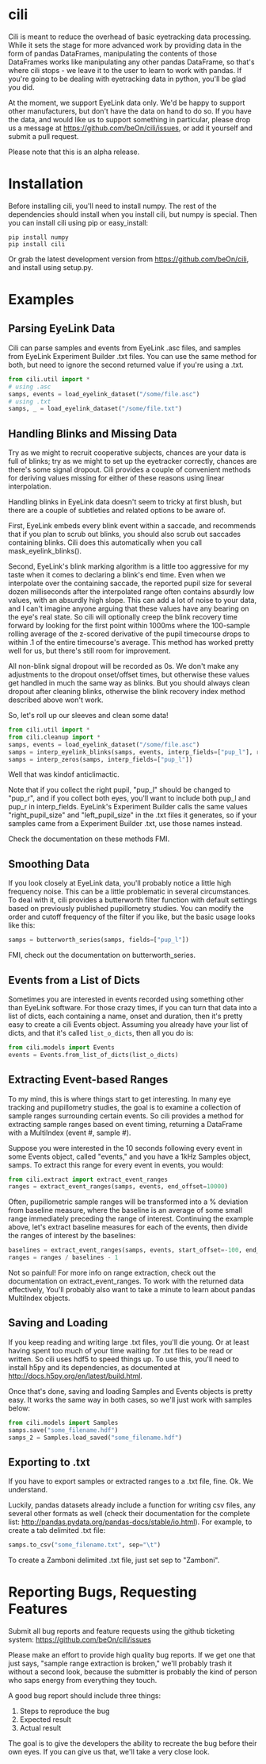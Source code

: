 cili
====

Cili is meant to reduce the overhead of basic eyetracking data processing.
While it sets the stage for more advanced work by providing data in the form
of pandas DataFrames, manipulating the contents of those DataFrames works like
manipulating any other pandas DataFrame, so that's where cili stops - we
leave it to the user to learn to work with pandas. If you're going to be
dealing  with eyetracking data in python, you'll be glad you did.

At the moment, we support EyeLink data only. We'd be happy to support other
manufacturers, but don't have the data on hand to do so. If you have the data,
and would like us to support something in particular, please drop us a message
at https://github.com/beOn/cili/issues, or add it yourself and submit a pull
request.

Please note that this is an alpha release.

Installation
============

Before installing cili, you'll need to install numpy. The rest of the
dependencies should install when you install cili, but numpy is special. Then
you can install cili using pip or easy_install:

```
pip install numpy
pip install cili
```

Or grab the latest development version from https://github.com/beOn/cili, and
install using setup.py.

Examples
========

Parsing EyeLink Data
--------------------

Cili can parse samples and events from EyeLink .asc files, and samples from
EyeLink Experiment Builder .txt files. You can use the same method for both,
but need to ignore the second returned value if you're using a .txt.

```python
from cili.util import *
# using .asc
samps, events = load_eyelink_dataset("/some/file.asc")
# using .txt
samps, _ = load_eyelink_dataset("/some/file.txt")
```

Handling Blinks and Missing Data
--------------------------------

Try as we might to recruit cooperative subjects, chances are your data is full
of blinks; try as we might to set up the eyetracker correctly, chances are
there's some signal dropout. Cili provides a couple of convenient methods for
deriving values missing for either of these reasons using linear
interpolation.

Handling blinks in EyeLink data doesn't seem to tricky at first blush, but
there are a couple of subtleties and related options to be aware of.

First, EyeLink embeds every blink event within a saccade, and recommends that
if you plan to scrub out blinks, you should also scrub out saccades containing
blinks. Cili does this automatically when you call mask_eyelink_blinks().

Second, EyeLink's blink marking algorithm is a little too aggressive for my
taste when it comes to declaring a blink's end time. Even when we interpolate
over the containing saccade, the reported pupil size for several dozen
milliseconds after the interpolated range often contains absurdly low values,
with an absurdly high slope. This can add a lot of noise to your data, and I
can't imagine anyone arguing that these values have any bearing on the eye's
real state. So cili will optionally creep the blink recovery time forward by
looking for the first point within 1000ms where the 100-sample rolling average
of the z-scored derivative of the pupil timecourse drops to within .1 of the
entire timecourse's average. This method has worked pretty well for us, but
there's still room for improvement.

All non-blink signal dropout will be recorded as 0s. We don't make any
adjustments to the dropout onset/offset times, but otherwise these values get
handled in much the same way as blinks. But you should always clean dropout
after cleaning blinks, otherwise the blink recovery index method described
above won't work.

So, let's roll up our sleeves and clean some data!

```python
from cili.util import *
from cili.cleanup import *
samps, events = load_eyelink_dataset("/some/file.asc")
samps = interp_eyelink_blinks(samps, events, interp_fields=["pup_l"], recovery_field="pup_l")
samps = interp_zeros(samps, interp_fields=["pup_l"])
```

Well that was kindof anticlimactic.

Note that if you collect the right pupil, "pup_l" should be changed to
"pup_r", and if you collect both eyes, you'll want to include both pup_l and
pup_r in interp_fields. EyeLink's Experiment Builder calls the same values
"right_pupil_size" and "left_pupil_size" in the .txt files it generates, so if
your samples came from a Experiment Builder .txt, use those names instead.

Check the documentation on these methods FMI.

Smoothing Data
--------------

If you look closely at EyeLink data, you'll probably notice a little high
frequency noise. This can be a little problematic in several circumstances. To
deal with it, cili provides a butterworth filter function with default
settings based on previously published pupillometry studies. You can modify
the order and cutoff frequency of the filter if you like, but the basic usage
looks like this:

```python
samps = butterworth_series(samps, fields=["pup_l"])
```

FMI, check out the documentation on butterworth_series.

Events from a List of Dicts
---------------------------

Sometimes you are interested in events recorded using something other than
EyeLink software. For those crazy times, if you can turn that data into a list
of dicts, each containing a name, onset and duration, then it's pretty easy to
create a cili Events object. Assuming you already have your list of dicts, and
that it's called ```list_o_dicts```, then all you do is:

```python
from cili.models import Events
events = Events.from_list_of_dicts(list_o_dicts)
```

Extracting Event-based Ranges
-----------------------------

To my mind, this is where things start to get interesting. In many eye
tracking and pupillometry studies, the goal is to examine a collection of
sample ranges surrounding certain events. So cili provides a method for
extracting sample ranges based on event timing, returning a DataFrame with a
MultiIndex (event #, sample #).

Suppose you were interested in the 10 seconds following every event in some
Events object, called "events," and you have a 1kHz Samples object, samps. To
extract this range for every event in events, you would:

```python
from cili.extract import extract_event_ranges
ranges = extract_event_ranges(samps, events, end_offset=10000)
```

Often, pupillometric sample ranges will be transformed into a % deviation from
baseline measure, where the baseline is an average of some small range
immediately preceding the range of interest. Continuing the example above,
let's extract baseline measures for each of the events, then divide the ranges
of interest by the baselines:

```python
baselines = extract_event_ranges(samps, events, start_offset=-100, end_offset=-1).mean(level=0)
ranges = ranges / baselines - 1
```

Not so painful! For more info on range extraction, check out the documentation
on extract_event_ranges. To work with the returned data effectively, You'll
probably also want to take a minute to learn about pandas MultiIndex objects.

Saving and Loading
------------------

If you keep reading and writing large .txt files, you'll die young. Or at
least having spent too much of your time waiting for .txt files to be read or
written. So cili uses hdf5 to speed things up. To use this, you'll need to
install h5py and its dependencies, as documented at
http://docs.h5py.org/en/latest/build.html.

Once that's done, saving and loading Samples and Events objects is pretty
easy. It works the same way in both cases, so we'll just work with samples
below:

```python
from cili.models import Samples
samps.save("some_filename.hdf")
samps_2 = Samples.load_saved("some_filename.hdf")
```

Exporting to .txt
-----------------

If you have to export samples or extracted ranges to a .txt file, fine. Ok. We
understand.

Luckily, pandas datasets already include a function for writing csv files, any
several other formats as well (check their documentation for the complete
list: http://pandas.pydata.org/pandas-docs/stable/io.html). For example, to
create a tab delimited .txt file:

```python
samps.to_csv("some_filename.txt", sep="\t")
```

To create a Zamboni delimited .txt file, just set sep to "Zamboni".

Reporting Bugs, Requesting Features
===================================

Submit all bug reports and feature requests using the github ticketing system:
https://github.com/beOn/cili/issues

Please make an effort to provide high quality bug reports. If we get one that
just says, "sample range extraction is broken," we'll probably trash it
without a second look, because the submitter is probably the kind of person
who saps energy from everything they touch.

A good bug report should include three things:

1. Steps to reproduce the bug
2. Expected result
3. Actual result

The goal is to give the developers the ability to recreate the bug before
their own eyes. If you can give us that, we'll take a very close look.

